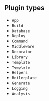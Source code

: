 ## Plugin types

- `App`
- `Build`
- `Database`
- `Deploy`
- `Command`
- `Middleware`
- `Decorator`
- `Library`
- `Template`
- `Template`
- `Helpers`
- `Boilerplate`
- `Generate`
- `Logging`
- `Analysis`
